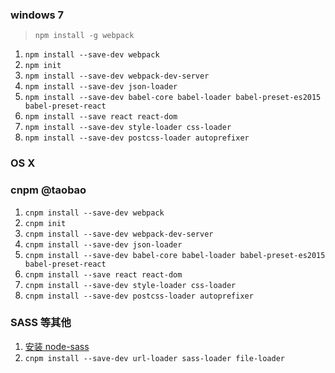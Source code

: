 ### windows 7

> `npm install -g webpack`

1. `npm install --save-dev webpack`
2. `npm init`
3. `npm install --save-dev webpack-dev-server`
4. `npm install --save-dev json-loader`
5. `npm install --save-dev babel-core babel-loader babel-preset-es2015 babel-preset-react`
6. `npm install --save react react-dom`
7. `npm install --save-dev style-loader css-loader`
8. `npm install --save-dev postcss-loader autoprefixer`

### OS X

### cnpm @taobao

1. `cnpm install --save-dev webpack`
2. `cnpm init`
3. `cnpm install --save-dev webpack-dev-server`
4. `cnpm install --save-dev json-loader`
5. `cnpm install --save-dev babel-core babel-loader babel-preset-es2015 babel-preset-react`
6. `cnpm install --save react react-dom`
7. `cnpm install --save-dev style-loader css-loader`
8. `cnpm install --save-dev postcss-loader autoprefixer`

### SASS 等其他

1. [安装 node-sass](http://99jty.com/?p=1302)
2. `cnpm install --save-dev url-loader sass-loader file-loader`